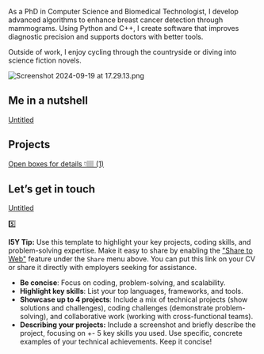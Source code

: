 As a PhD in Computer Science and Biomedical Technologist, I develop advanced algorithms to enhance breast cancer detection through mammograms. Using Python and C++, I create software that improves diagnostic precision and supports doctors with better tools. 

Outside of work, I enjoy cycling through the countryside or diving into science fiction novels.

![Screenshot 2024-09-19 at 17.29.13.png](https://prod-files-secure.s3.us-west-2.amazonaws.com/69cae129-721f-47a4-8441-c4a70b1e20c7/9decca1a-13df-4cdc-9209-820a5e2d5117/Screenshot_2024-09-19_at_17.29.13.png)

## Me in a nutshell

[Untitled](https://www.notion.so/212ecaa20a1581848932c2ad71fb8ac1?pvs=21)

## Projects

[Open boxes for details 👇🏽 (1)](https://www.notion.so/212ecaa20a15816887e8d102fb347df8?pvs=21)

## Let’s get in touch

[Untitled](https://www.notion.so/212ecaa20a1581a5861de7d2643bed0a?pvs=21)

<aside>
5️⃣

**I5Y Tip:** Use this template to highlight your key projects, coding skills, and problem-solving expertise. Make it easy to share by enabling the ["Share to Web"](https://www.notion.so/help/public-pages-and-web-publishing) feature under the `Share` menu above. You can put this link on your CV or share it directly with employers seeking for assistance.

- **Be concise**: Focus on coding, problem-solving, and scalability.
- **Highlight key skills**: List your top languages, frameworks, and tools.
- **Showcase up to 4 projects**: Include a mix of technical projects (show solutions and challenges), coding challenges (demonstrate problem-solving), and collaborative work (working with cross-functional teams).
- **Describing your projects:** Include a screenshot and briefly describe the project, focusing on +- 5 key skills you used. Use specific, concrete examples of your technical achievements. Keep it concise!
</aside>